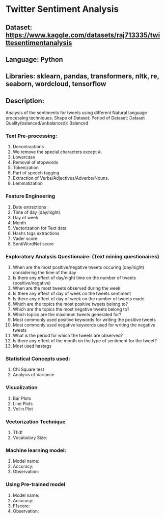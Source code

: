 # Twitter Sentiment Analysis

## Dataset: https://www.kaggle.com/datasets/raj713335/twittesentimentanalysis

## Language: Python

## Libraries: sklearn, pandas, transformers, nltk, re, seaborn, wordcloud, tensorflow

## Description: 
Analysis of the sentiments for tweets using different Natural language processing techniques.
Shape of Dataset: 
Period of Dataset: 
Dataset Quality(balanced/unbalanced): Balanced

### Text Pre-processing:
1. Decontractions
2. We remove the special characters except #.
3. Lowercase
4. Removal of stopwords
5. Tokenization
6. Part of speech tagging
7. Extraction of Verbs/Adjectives/Adverbs/Nouns.
8. Lemmatization

### Feature Engineering
1. Date extractions :
  1. Time of day (day/night)
  2. Day of week
  3. Month 
2. Vectorization for Text data
3. Hashs tags extractions
4. Vader score
5. SentiWordNet score

### Exploratory Analysis Questionaire: (Text mining questionaires)
1. When are the most positive/negative tweets occuring (day/night) considering the time of the day
2. Is there any effect of day/night time on the number of tweets (positive/negative)
3. When are the most tweets observed during the week
4. Is there any effect of day of week on the tweets sentiment
5. Is there any effect of day of week on the number of tweets made
6. Which are the topics the most positive tweets belong to?
7. Which are the topics the most negative tweets belong to?
8. Which topics are the maximum tweets generated for?
9. Most commonly used positive keywords for writing the positive tweets
10. Most commonly used negative keywords used for writing the negative tweets
11. What is the period for which the tweets are observed?
12. Is there any effect of the month on the type of sentiment for the tweet?
13. Most used hastags


### Statistical Concepts used:
1. Chi Square test
2. Analysis of Variance

### Visualization
1. Bar Plots
2. Line Plots
3. Voilin Plot

### Vectorization Technique
1. Tfidf
2. Vocabulary Size:

### Machine learning model:
1. Model name: 
2. Accuracy:
3. Observation:

### Using Pre-trained model
1. Model name:
2. Accuracy:
3. F1score:
4. Observation:
